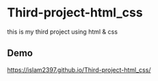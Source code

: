 # Third-project-html_css
this is my third project using html &amp; css

## Demo
https://islam2397.github.io/Third-project-html_css/
